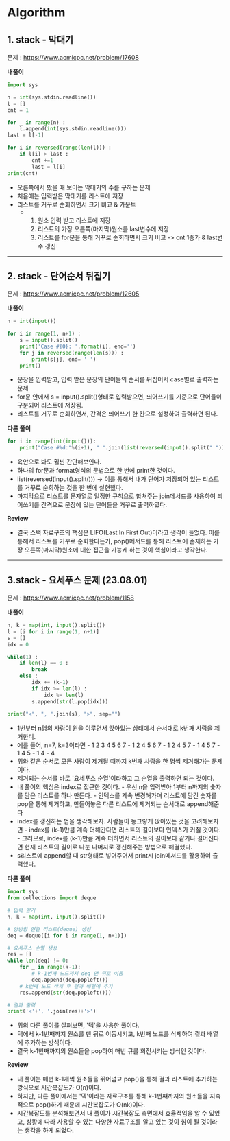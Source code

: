 # Algorithm

## 1. stack - 막대기

문제 : https://www.acmicpc.net/problem/17608

**내풀이**
```python
import sys

n = int(sys.stdin.readline())
l = []
cnt = 1

for _ in range(n) :
    l.append(int(sys.stdin.readline()))
last = l[-1]

for i in reversed(range(len(l))) :
    if l[i] > last :
        cnt +=1
        last = l[i]
print(cnt)
```

- 오른쪽에서 봤을 때 보이는 막대기의 수를 구하는 문제
- 처음에는 입력받은 막대기를 리스트에 저장
- 리스트를 거꾸로 순회하면서 크기 비교 & 카운트
  - 1. 원소 입력 받고 리스트에 저장
    2. 리스트의 가장 오른쪽(마지막)원소를 last변수에 저장
    3. 리스트를 for문을 통해 거꾸로 순회하면서 크기 비교 -> cnt 1증가 & last변수 갱신
***

## 2. stack - 단어순서 뒤집기

문제 : https://www.acmicpc.net/problem/12605

**내풀이**
```python
n = int(input())

for i in range(1, n+1) :
    s = input().split()
    print('Case #{0}: '.format(i), end='')
    for j in reversed(range(len(s))) :
        print(s[j], end= ' ')
    print()
```

- 문장을 입력받고, 입력 받은 문장의 단어들의 순서를 뒤집어서 case별로 출력하는 문제
- for문 안에서 s = input().split()형태로 입력받으면, 띄어쓰기를 기준으로 단어들이 구분되어 리스트에 저장됨.
- 리스트를 거꾸로 순회하면서, 간격은 띄어쓰기 한 칸으로 설정하여 출력하면 된다.

**다른 풀이**
```python
for i in range(int(input())):
    print("Case #%d:"%(i+1), " ".join(list(reversed(input().split(" ")))))
```

- 육안으로 봐도 훨씬 간단해보인다.
- 하나의 for문과 format형식의 문법으로 한 번에 print한 것이다.
- list(reversed(input().split())) -> 이를 통해서 내가 단어가 저장되어 있는 리스트를 거꾸로 순회하는 것을 한 번에 실현했다.
- 마지막으로 리스트를 문자열로 일정한 규칙으로 합쳐주는 join메서드를 사용하여 띄어쓰기를 간격으로 문장에 있는 단어들을 거꾸로 출력하였다.

**Review**
- 결국 스택 자료구조의 핵심은 LIFO(Last In First Out)이라고 생각이 들었다. 이를 통해서 리스트를 거꾸로 순회한다든가, pop()메서드를 통해 리스트에 존재하는 가장 오른쪽(마지막)원소에 대한 접근을 가능케 하는 것이 핵심이라고 생각한다.

***

## 3.stack - 요세푸스 문제 (23.08.01)

문제 : https://www.acmicpc.net/problem/1158

**내풀이**
```python
n, k = map(int, input().split())
l = [i for i in range(1, n+1)]
s = []
idx = 0

while(1) :
    if len(l) == 0 :
        break
    else :
        idx += (k-1)
        if idx >= len(l) :
            idx %= len(l)
        s.append(str(l.pop(idx)))
        
print("<", ", ".join(s), ">", sep="")
```

- 1번부터 n명의 사람이 원을 이루면서 앉아있는 상태에서 순서대로 k번째 사람을 제거한디.
- 예를 들어, n=7, k=3이라면
      - 1 2 3 4 5 6 7
      - 1 2 4 5 6 7
      - 1 2 4 5 7
      - 1 4 5 7
      - 1 4 5
      - 1 4
      - 4
- 위와 같은 순서로 모든 사람이 제거될 때까지 k번째 사람을 한 명씩 제거해가는 문제이다.
- 제거되는 순서를 바로 '요세푸스 순열'이라하고 그 순열을 출력하면 되는 것이다.
- 내 풀이의 핵심은 index로 접근한 것이다.
      - 우선 n을 입력받아 1부터 n까지의 숫자를 담은 리스트를 하나 만든다.
      - 인덱스를 계속 변경해가며 리스트에 담긴 숫자를 pop을 통해 제거하고, 만들어놓은 다른 리스트에 제거되는 순서대로 append해준다
- index를 갱신하는 법을 생각해보자. 사람들이 동그랗게 앉아있는 것을 고려해보자면
      - index를 (k-1)만큼 계속 더해간다면 리스트의 길이보다 인덱스가 커질 것이다.
      - 그러므로, index를 (k-1)만큼 계속 더하면서 리스트의 길이보다 같거나 길어진다면 현재 리스트의 길이로 나눈 나머지로 갱신해주는 방법으로 해결했다.
- s리스트에 append할 때 str형태로 넣어주어서 print시 join메서드를 활용하여 출력했다.

**다른 풀이**
```python
import sys
from collections import deque

# 입력 받기
n, k = map(int, input().split())

# 양방향 연결 리스트(deque) 생성
deq = deque([i for i in range(1, n+1)])

# 요세푸스 순열 생성
res = []
while len(deq) != 0:
    for _ in range(k-1):
        # k-1번째 노드까지 deq 맨 뒤로 이동
        deq.append(deq.popleft())
    # k번째 노드 삭제 후 결과 배열에 추가
    res.append(str(deq.popleft()))

# 결과 출력
print('<'+', '.join(res)+'>')
```

- 위의 다른 풀이를 살펴보면, '덱'을 사용한 풀이다.
- 덱에서 k-1번째까지 원소를 맨 뒤로 이동시키고, k번째 노드를 삭제하여 결과 배열에 추가하는 방식이다.
- 결국 k-1번째까지의 원소들을 pop하여 매번 큐를 회전시키는 방식인 것이다.

**Review**
- 내 풀이는 매번 k-1개씩 원소들을 뛰어넘고 pop()을 통해 결과 리스트에 추가하는 방식으로 시간복잡도가 O(n)이다.
- 하지만, 다른 풀이에서는 '덱'이라는 자료구조를 통해 k-1번쨰까지의 원소들을 지속적으로 pop()하기 때문에 시간복잡도가 O(nk)이다.
- 시간복잡도를 분석해보면서 내 풀이가 시간복잡도 측면에서 효율적임을 알 수 있었고, 상황에 따라 사용할 수 있는 다양한 자료구조를 알고 있는 것이 힘이 될 것이라는 생각을 하게 되었다.



